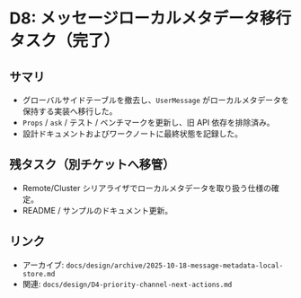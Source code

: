 # D8: メッセージローカルメタデータ移行タスク（完了）

## サマリ
- グローバルサイドテーブルを撤去し、`UserMessage` がローカルメタデータを保持する実装へ移行した。
- `Props` / `ask` / テスト / ベンチマークを更新し、旧 API 依存を排除済み。
- 設計ドキュメントおよびワークノートに最終状態を記録した。

## 残タスク（別チケットへ移管）
- Remote/Cluster シリアライザでローカルメタデータを取り扱う仕様の確定。
- README / サンプルのドキュメント更新。

## リンク
- アーカイブ: `docs/design/archive/2025-10-18-message-metadata-local-store.md`
- 関連: `docs/design/D4-priority-channel-next-actions.md`
